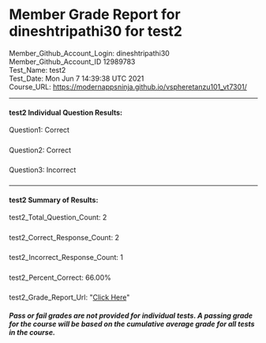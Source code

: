 # Member Grade Report for dineshtripathi30 for test2  
   
Member_Github_Account_Login: dineshtripathi30  
Member_Github_Account_ID 12989783  
Test_Name: test2  
Test_Date: Mon Jun  7 14:39:38 UTC 2021  
Course_URL: https://modernappsninja.github.io/vspheretanzu101_vt7301/  
   
---  
#### test2 Individual Question Results:  
Question1: Correct  
#####  
Question2: Correct  
#####  
Question3: Incorrect  
#####  
---  
#### test2 Summary of Results:  
test2_Total_Question_Count: 2  
#####  
test2_Correct_Response_Count: 2  
#####  
test2_Incorrect_Response_Count: 1  
#####  
test2_Percent_Correct: 66.00%  
#####  
test2_Grade_Report_Url: "[Click Here](https://github.com/modernappsninjas/dineshtripathi30/blob/main/static/userdata/courses/vspheretanzu101_vt7301/grade_report.pr627.test2.md)"
##### Pass or fail grades are not provided for individual tests. A passing grade for the course will be based on the cumulative average grade for all tests in the course.  

